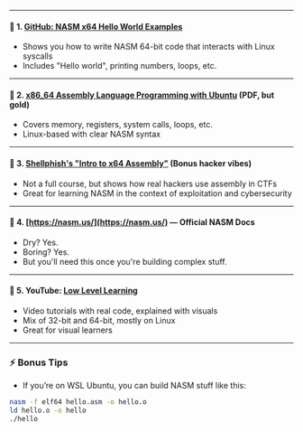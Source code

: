 
---


#### 🔹 1. **[GitHub: NASM x64 Hello World Examples](https://github.com/mikechambers/asm_tutorial)**
* Shows you how to write NASM 64-bit code that interacts with Linux syscalls
* Includes "Hello world", printing numbers, loops, etc.
---

#### 🔹 2. **[x86\_64 Assembly Language Programming with Ubuntu](https://web.eecs.umich.edu/~prabal/teaching/resources/eecs373/x86-64.pdf)** (PDF, but gold)

* Covers memory, registers, system calls, loops, etc.
* Linux-based with clear NASM syntax
---

#### 🔹 3. **[Shellphish's "Intro to x64 Assembly"](https://github.com/shellphish/how2heap/tree/master/assembly)** (Bonus hacker vibes)

* Not a full course, but shows how real hackers use assembly in CTFs
* Great for learning NASM in the context of exploitation and cybersecurity
---

#### 🔹 4. **[https://nasm.us/](https://nasm.us/) — Official NASM Docs**

* Dry? Yes.
* Boring? Yes.
* But you'll need this once you're building complex stuff.
---

#### 🔹 5. **YouTube: [Low Level Learning](https://www.youtube.com/@lowlevellearning)**

* Video tutorials with real code, explained with visuals
* Mix of 32-bit and 64-bit, mostly on Linux
* Great for visual learners
---

### ⚡ Bonus Tips

* If you’re on WSL Ubuntu, you can build NASM stuff like this:

```bash
nasm -f elf64 hello.asm -o hello.o
ld hello.o -o hello
./hello
```

